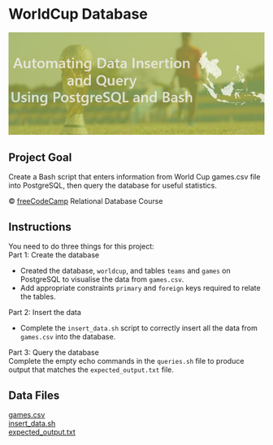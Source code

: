 # WorldCup Database

![](WorldCup.jpeg)

## Project Goal
Create a Bash script that enters information from World Cup games.csv file into PostgreSQL, then query the database for useful statistics.

:copyright: [freeCodeCamp](https://www.freecodecamp.org/learn/relational-database/) Relational Database Course

## Instructions
You need to do three things for this project: <br/>
Part 1: Create the database <br/>
- Created the database, `worldcup`, and tables `teams` and `games` on PostgreSQL to visualise the data from `games.csv`.
- Add appropriate constraints `primary` and `foreign` keys required to relate the tables. 

Part 2: Insert the data <br/>
- Complete the `insert_data.sh` script to correctly insert all the data from `games.csv` into the database.

Part 3: Query the database <br/>
Complete the empty echo commands in the `queries.sh` file to produce output that matches the `expected_output.txt` file.

## Data Files
[games.csv](games.csv) <br/>
[insert_data.sh](insert_data.sh) <br/>
[expected_output.txt](expected_output.txt) <br/>





